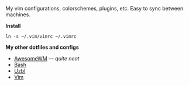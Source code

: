 My vim configurations, colorschemes, plugins, etc.
Easy to sync between machines.

**Install**

`ln -s ~/.vim/vimrc ~/.vimrc`

**My other dotfiles and configs** 

* [AwesomeWM](https://github.com/echelon/dotfiles-awesome) *&mdash; quite neat*
* [Bash](https://github.com/echelon/dotfiles-bash)
* [Uzbl](https://github.com/echelon/dotfiles-uzbl)
* [Vim](https://github.com/echelon/dotfiles-vim)

